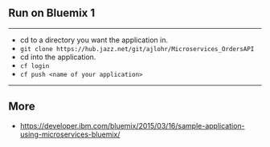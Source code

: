 ## Run on Bluemix 1
---
* cd to a directory you want the application in.
* ```git clone https://hub.jazz.net/git/ajlohr/Microservices_OrdersAPI```
* cd into the application.
* ```cf login```
* ```cf push <name of your application>```

---

## More
* https://developer.ibm.com/bluemix/2015/03/16/sample-application-using-microservices-bluemix/
